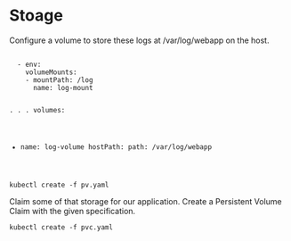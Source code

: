 # Stoage
Configure a volume to store these logs at /var/log/webapp on the host.

<code>
  - env:    
    volumeMounts:
    - mountPath: /log
      name: log-mount

. . . 
  volumes:
  - name: log-volume
    hostPath: 
      path: /var/log/webapp
</code>

`kubectl create -f pv.yaml` 

Claim some of that storage for our application. Create a Persistent Volume Claim with the given specification.

`kubectl create -f pvc.yaml`  